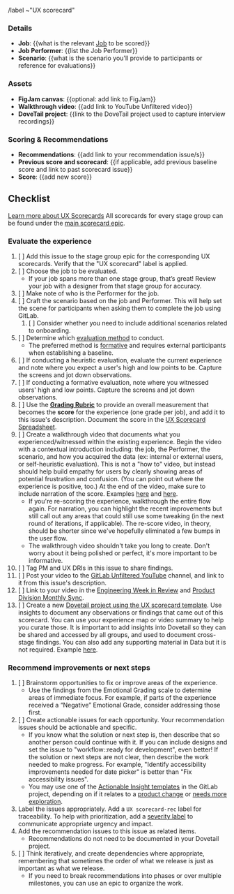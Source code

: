 <!--

Title should be: UX Scorecard - {{Stage Group}} FY{{YY}}-Q{{quarter number}} - {{Title or Description of the Evaluated Workflow / JTBD}}
(e.g. “UX Scorecard - Create:Source Code FY21-Q1 - Obtaining screenshots from testing artifacts)

If this UX Scorecard is related to an OKR, append ~OKR to the /label quick action below to automatically add the 'OKR' label.

-->

/label ~"UX scorecard"

### Details
- **Job**: {{what is the relevant [Job](https://handbook.gitlab.com/handbook/product/ux/jobs-to-be-done/jtbd_topics__definitions/#job-types) to be scored}}
- **Job Performer**: {{list the Job Performer}}
- **Scenario**: {{what is the scenario you'll provide to participants or reference for evaluations}}

### Assets
- **FigJam canvas**: {{optional: add link to FigJam}}
- **Walkthrough video**: {{add link to YouTube Unfiltered video}}
- **DoveTail project**: {{link to the DoveTail project used to capture interview recordings}}

### Scoring & Recommendations
- **Recommendations**: {{add link to your recommendation issue/s}}
- **Previous score and scorecard**: {{if applicable, add previous baseline score and link to past scorecard issue}}
- **Score**: {{add new score}}

## Checklist

[Learn more about UX Scorecards](https://about.gitlab.com/handbook/product/ux/ux-scorecards/)
All scorecards for every stage group can be found under the [main scorecard epic](https://gitlab.com/groups/gitlab-org/-/epics/1714).

### Evaluate the experience
1. [ ] Add this issue to the stage group epic for the corresponding UX scorecards. Verify that the "UX scorecard" label is applied.
1. [ ] Choose the job to be evaluated.
    - If your job spans more than one stage group, that’s great! Review your job with a designer from that stage group for accuracy.
1. [ ] Make note of who is the Performer for the job.
1. [ ] Craft the scenario based on the job and Performer. This will help set the scene for participants when asking them to complete the job using GitLab.
    1. [ ] Consider whether you need to include additional scenarios related to onboarding.
1. [ ] Determine which [evaluation method](https://handbook.gitlab.com/handbook/product/ux/ux-scorecards/#scorecard-approach) to conduct. 
    - The preferred method is [formative](https://handbook.gitlab.com/handbook/product/ux/ux-scorecards/#option-b-perform-a-formative-evaluation) and requires external participants when establishing a baseline.
1. [ ] If conducting a heuristic evaluation, evaluate the current experience and note where you expect a user's high and low points to be. Capture the screens and jot down observations.
1. [ ] If conducting a formative evaluation, note where you witnessed users' high and low points. Capture the screens and jot down observations.
1. [ ] Use the [**Grading Rubric**](https://about.gitlab.com/handbook/product/ux/ux-scorecards/#grading-rubric) to provide an overall measurement that becomes the **score** for the experience (one grade per job), and add it to this issue's description. Document the score in the [UX Scorecard Spreadsheet](https://docs.google.com/spreadsheets/d/1iw5oj12QdLHOADV8P6ICE3P1U32eKMstpkIR4sPJRTo/edit?usp=sharing).
1. [ ] Create a walkthrough video that documents what you experienced/witnessed within the existing experience. Begin the video with a contextual introduction including: the job, the Performer, the scenario, and how you acquired the data (ex: internal or external users, or self-heuristic evaluation). This is not a "how to" video, but instead should help build empathy for users by clearly showing areas of potential frustration and confusion. (You can point out where the experience is positive, too.) At the end of the video, make sure to include narration of the score. Examples [here](https://www.youtube.com/watch?v=wCnpEGhS8uk&feature=youtu.be) and [here](https://www.youtube.com/watch?v=MkTOwTxsoL8).
   - If you're re-scoring the experience, walkthrough the entire flow again. For narration, you can highlight the recent improvements but still call out any areas that could still use some tweaking (in the next round of iterations, if applicable). The re-score video, in theory, should be shorter since we've hopefully eliminated a few bumps in the user flow.
   - The walkthrough video shouldn't take you long to create. Don't worry about it being polished or perfect, it's more important to be informative.
1. [ ] Tag PM and UX DRIs in this issue to share findings.
1. [ ] Post your video to the [GitLab Unfiltered YouTube](https://www.youtube.com/channel/UCMtZ0sc1HHNtGGWZFDRTh5A) channel, and link to it from this issue's description.
1. [ ] Link to your video in the [Engineering Week in Review](https://docs.google.com/document/d/1JBdCl3MAOSdlgq3kzzRmtzTsFWsTIQ9iQg0RHhMht6E/edit?usp=sharing) and [Product Division Monthly Sync](https://docs.google.com/document/d/127ynPa3gPtnI0K3hsdTuDk8Or2AOvnzn16lbFY5BHvw/edit?usp=sharing).
1. [ ] Create a new [Dovetail project using the UX scorecard template](https://dovetailapp.com/projects/new). Use insights to document any observations or findings that came out of this scorecard. You can use your experience map or video summary to help you curate those. It is important to add insights into Dovetail so they can be shared and accessed by all groups, and used to document cross-stage findings. You can also add any supporting material in Data but it is not required. Example [here](https://dovetailapp.com/projects/6NgpbSMFEDtQIBLPP71F5F/readme).

### Recommend improvements or next steps
1. [ ] Brainstorm opportunities to fix or improve areas of the experience.
   - Use the findings from the Emotional Grading scale to determine areas of immediate focus. For example, if parts of the experience received a “Negative” Emotional Grade, consider addressing those first. 
1. [ ] Create actionable issues for each opportunity. Your recommendation issues should be actionable and specific. 
    - If you know what the solution or next step is, then describe that so another person could continue with it. If you can include designs and set the issue to "workflow::ready for development", even better! If the solution or next steps are not clear, then describe the work needed to make progress. For example, "Identify accessibility improvements needed for date picker" is better than "Fix accessibility issues".
    - You may use one of the [Actionable Insight templates](https://about.gitlab.com/handbook/product/ux/ux-research/research-insights/#how-to-document-actionable-insights) in the GitLab project, depending on if it relates to a [product change](https://gitlab.com/gitlab-org/gitlab/-/blob/master/.gitlab/issue_templates/Actionable%20Insight%20-%20Product%20change.md) or [needs more exploration](https://gitlab.com/gitlab-org/gitlab/-/blob/master/.gitlab/issue_templates/Actionable%20Insight%20-%20Exploration%20needed.md). 
1. Label the issues appropriately. Add a `UX scorecard-rec` label for traceability. To help with prioritization, add a [severity label](https://about.gitlab.com/handbook/engineering/quality/issue-triage/#severity) to communicate appropriate urgency and impact. 
1. Add the recommendation issues to this issue as related items.
   - Recommendations do not need to be documented in your Dovetail project.
1. [ ] Think iteratively, and create dependencies where appropriate, remembering that sometimes the order of what we release is just as important as what we release.
   - If you need to break recommendations into phases or over multiple milestones, you can use an epic to organize the work. 
